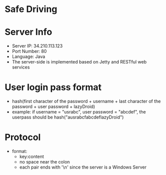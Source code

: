 # Safe Driving

# Server Info
* Server IP: 34.210.113.123
* Port Number: 80
* Language: Java
* The server-side is implemented based on Jetty and RESTful web services

# User login pass format
* hash(first character of the password + username + last character of the password + user password + lazyDroid)
* example: if username = "usrabc", user password = "abcdef", the userpass should be hash("ausrabcfabcdeflazyDroid")

# Protocol
* format:
  * key:content
  * no space near the colon
  * each pair ends with '\n' since the server is a Windows Server

